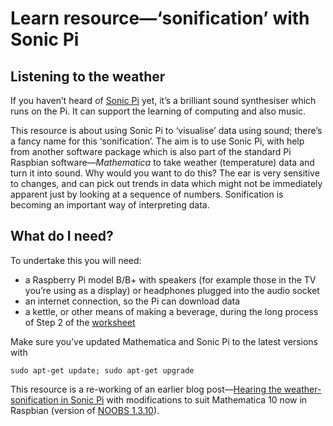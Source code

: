 # Learn resource—‘sonification’ with Sonic Pi
## Listening to the weather

If you haven’t heard of [Sonic Pi](http://sonic-pi.net/) yet, it’s a brilliant sound synthesiser which runs on the Pi. It can support the learning of computing and also music.

This resource is about using Sonic Pi to ‘visualise’ data using sound; there’s a fancy name for this ‘sonification’. The aim is to use Sonic Pi, with help from another software package which is also part of the standard Pi Raspbian software—_Mathematica_ to take weather (temperature) data and turn it into sound. Why would you want to do this? The ear is very sensitive to changes, and can pick out trends in data which might not be immediately apparent just by looking at a sequence of numbers. Sonification is becoming an important way of interpreting data.

## What do I need?

To undertake this you will need:

- a Raspberry Pi model B/B+ with speakers (for example those in the TV you’re using as a display) or headphones plugged into the audio socket
- an internet connection, so the Pi can download data
- a kettle, or other means of making a beverage, during the long process of Step 2 of the [worksheet](https://github.com/stevelloyd/Learn-sonification-with-Sonic-Pi/blob/master/worksheet.md)

Make sure you’ve updated Mathematica and Sonic Pi to the latest versions with 

`sudo apt-get update; sudo apt-get upgrade`


This resource is a re-working of an earlier blog post—[Hearing the weather-sonification in Sonic Pi](http://stevelloyd.net/notes/2014/06/23/hearing-the-weather-sonification-in-sonic-pi/) with modifications to suit Mathematica 10 now in Raspbian (version of [ NOOBS 1.3.10](http://www.raspberrypi.org/downloads/)). 



